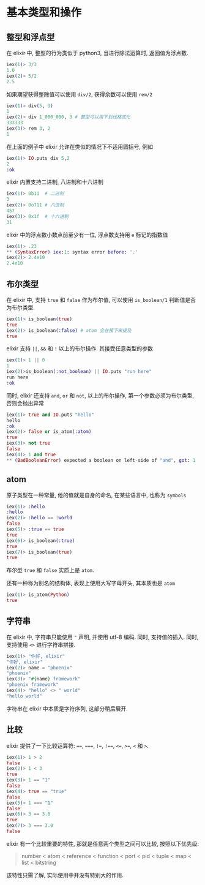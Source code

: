 # 基本类型和操作

## 整型和浮点型
在 elixir 中, 整型的行为类似于 python3, 当进行除法运算时, 返回值为浮点数.
```elixir
iex(1)> 3/3
1.0
iex(2)> 5/2
2.5
```

如果期望获得整除值可以使用 `div/2`, 获得余数可以使用 `rem/2`
```elixir
iex(1)> div(5, 3)
1
iex(2)> div 1_000_000, 3 # 整型可以用下划线格式化
333333
iex(3)> rem 3, 2
1
```

在上面的例子中 elixir 允许在类似的情况下不适用圆括号, 例如
```elixir
iex(1)> IO.puts div 5,2
2
:ok
```

elixir 内置支持二进制, 八进制和十六进制
```elixir
iex(1)> 0b11  # 二进制
3
iex(2)> 0o711 # 八进制
457
iex(3)> 0x1f  # 十六进制
31
```

elixir 中的浮点数小数点前至少有一位, 浮点数支持用 `e` 标记的指数值
```elixir
iex(1)> .23
** (SyntaxError) iex:1: syntax error before: '.'
iex(2)> 2.4e10
2.4e10
```

## 布尔类型
在 elixir 中, 支持 `true` 和 `false` 作为布尔值, 可以使用 `is_boolean/1` 判断值是否为布尔类型.
```elixir
iex(1)> is_boolean(true)
true
iex(2)> is_boolean(:false) # atom 会在接下来提及
true
```

elixir 支持 `||`, `&&` 和 `!` 以上的布尔操作. 其接受任意类型的参数
```elixir
iex(1)> 1 || 0
1
iex(2)>is_boolean(:not_boolean) || IO.puts "run here"
run here
:ok
```

同时, elixir 还支持 `and`, `or` 和 `not`, 以上的布尔操作, 第一个参数必须为布尔类型, 否则会抛出异常
```elixir
iex(1)> true and IO.puts "hello"
hello
:ok
iex(2)> false or is_atom(:atom)
true
iex(3)> not true
false
iex(4)> 1 and true
** (BadBooleanError) expected a boolean on left-side of "and", got: 1
```

## atom
原子类型在一种常量, 他的值就是自身的命名, 在某些语言中, 也称为 `symbols`

```elixir
iex(1)> :hello
:hello
iex(2)> :hello == :world
false
iex(5)> :true == true
true
iex(6)> is_boolean(:true)
true
iex(7)> is_boolean(true)
true
```

布尔型 `true` 和 `false` 实质上是 `atom`.

还有一种称为别名的结构体, 表现上使用大写字母开头, 其本质也是 `atom`

```elixir
iex(1)> is_atom(Python)
true
```

## 字符串

在 elixir 中, 字符串只能使用 `"` 声明, 并使用 utf-8 编码. 同时, 支持值的插入. 同时, 支持使用 `<>` 进行字符串拼接.
```elixir
iex(1)> "你好, elixir"
"你好, elixir"
iex(2)> name = "phoenix"
"phoenix"
iex(3)> "#{name} framework"
"phoenix framework"
iex(4)> "hello" <> " world"
"hello world"
```

字符串在 elixir 中本质是字符序列, 这部分稍后展开.

## 比较
elixir 提供了一下比较运算符: `==`, `===`, `!=`, `!==`, `<=`, `>=`, `<` 和 `>`.

```elixir
iex(1)> 1 > 2
false
iex(2)> 1 < 3
true
iex(3)> 1 == "1"
false
iex(4)> true == "true"
false
iex(5)> 1 === "1"
false
iex(6)> 3 == 3.0
true
iex(7)> 3 === 3.0
false
```

elixir 有一个比较重要的特性, 那就是任意两个类型之间可以比较, 按照以下优先级:

> number < atom < reference < function < port < pid < tuple < map < list < bitstring

该特性只需了解, 实际使用中并没有特别大的作用.